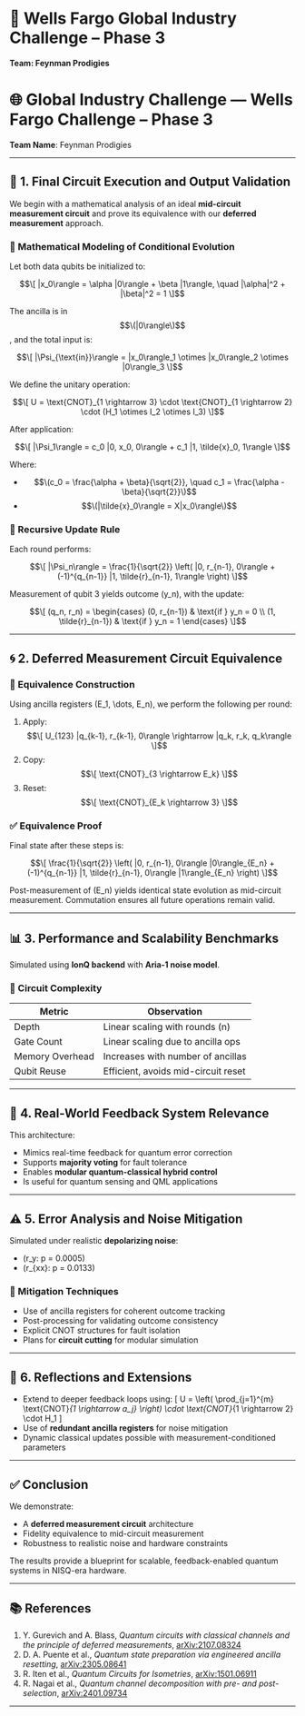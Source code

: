 # 🚀 Wells Fargo Global Industry Challenge – Phase 3  
**Team: Feynman Prodigies**

# 🌐 Global Industry Challenge — Wells Fargo Challenge – Phase 3

**Team Name**: Feynman Prodigies  

---

## 🧮 1. Final Circuit Execution and Output Validation

We begin with a mathematical analysis of an ideal **mid-circuit measurement circuit** and prove its equivalence with our **deferred measurement** approach.

### 📐 Mathematical Modeling of Conditional Evolution

Let both data qubits be initialized to:

$$\[
|x_0\rangle = \alpha |0\rangle + \beta |1\rangle, \quad |\alpha|^2 + |\beta|^2 = 1
\]$$

The ancilla is in $$\(|0\rangle\)$$, and the total input is:

$$\[
|\Psi_{\text{in}}\rangle = |x_0\rangle_1 \otimes |x_0\rangle_2 \otimes |0\rangle_3
\]$$

We define the unitary operation:

$$\[
U = \text{CNOT}_{1 \rightarrow 3} \cdot \text{CNOT}_{1 \rightarrow 2} \cdot (H_1 \otimes I_2 \otimes I_3)
\]$$

After application:

$$\[
|\Psi_1\rangle = c_0 |0, x_0, 0\rangle + c_1 |1, \tilde{x}_0, 1\rangle
\]$$

Where:
- $$\(c_0 = \frac{\alpha + \beta}{\sqrt{2}}, \quad c_1 = \frac{\alpha - \beta}{\sqrt{2}}\)$$
- $$\(|\tilde{x}_0\rangle = X|x_0\rangle\)$$

### 🔁 Recursive Update Rule

Each round performs:

$$\[
|\Psi_n\rangle = \frac{1}{\sqrt{2}} \left( |0, r_{n-1}, 0\rangle + (-1)^{q_{n-1}} |1, \tilde{r}_{n-1}, 1\rangle \right)
\]$$

Measurement of qubit 3 yields outcome \(y_n\), with the update:

$$\[
(q_n, r_n) =
\begin{cases}
(0, r_{n-1}) & \text{if } y_n = 0 \\
(1, \tilde{r}_{n-1}) & \text{if } y_n = 1
\end{cases}
\]$$

---

## 🌀 2. Deferred Measurement Circuit Equivalence

### 🧠 Equivalence Construction

Using ancilla registers \(E_1, \dots, E_n\), we perform the following per round:

1. Apply:  
   $$\[
   U_{123} |q_{k-1}, r_{k-1}, 0\rangle \rightarrow |q_k, r_k, q_k\rangle
   \]$$
2. Copy:  
   $$\[
   \text{CNOT}_{3 \rightarrow E_k}
   \]$$
3. Reset:  
   $$\[
   \text{CNOT}_{E_k \rightarrow 3}
   \]$$

### ✅ Equivalence Proof

Final state after these steps is:

$$\[
\frac{1}{\sqrt{2}} \left( |0, r_{n-1}, 0\rangle |0\rangle_{E_n} + (-1)^{q_{n-1}} |1, \tilde{r}_{n-1}, 0\rangle |1\rangle_{E_n} \right)
\]$$

Post-measurement of \(E_n\) yields identical state evolution as mid-circuit measurement. Commutation ensures all future operations remain valid.


---

## 📊 3. Performance and Scalability Benchmarks

Simulated using **IonQ backend** with **Aria-1 noise model**.

### 🔧 Circuit Complexity

| Metric             | Observation                        |
|--------------------|-------------------------------------|
| Depth              | Linear scaling with rounds \(n\)    |
| Gate Count         | Linear scaling due to ancilla ops   |
| Memory Overhead    | Increases with number of ancillas   |
| Qubit Reuse        | Efficient, avoids mid-circuit reset |



---

## 🔁 4. Real-World Feedback System Relevance

This architecture:

- Mimics real-time feedback for quantum error correction
- Supports **majority voting** for fault tolerance
- Enables **modular quantum-classical hybrid control**
- Is useful for quantum sensing and QML applications

---

## ⚠️ 5. Error Analysis and Noise Mitigation

Simulated under realistic **depolarizing noise**:

- \(r_y: p = 0.0005\)
- \(r_{xx}: p = 0.0133\)



### 🔨 Mitigation Techniques

- Use of ancilla registers for coherent outcome tracking
- Post-processing for validating outcome consistency
- Explicit CNOT structures for fault isolation
- Plans for **circuit cutting** for modular simulation

---

## 🧭 6. Reflections and Extensions

- Extend to deeper feedback loops using:
  \[
  U = \left( \prod_{j=1}^{m} \text{CNOT}_{1 \rightarrow a_j} \right) \cdot \text{CNOT}_{1 \rightarrow 2} \cdot H_1
  \]
- Use of **redundant ancilla registers** for noise mitigation
- Dynamic classical updates possible with measurement-conditioned parameters

---

## ✅ Conclusion

We demonstrate:

- A **deferred measurement circuit** architecture
- Fidelity equivalence to mid-circuit measurement
- Robustness to realistic noise and hardware constraints

The results provide a blueprint for scalable, feedback-enabled quantum systems in NISQ-era hardware.


---

## 📚 References

1. Y. Gurevich and A. Blass, *Quantum circuits with classical channels and the principle of deferred measurements*, [arXiv:2107.08324](https://arxiv.org/abs/2107.08324.)  
2. D. A. Puente et al., *Quantum state preparation via engineered ancilla resetting*, [arXiv:2305.08641](https://arxiv.org/abs/2305.08641)  
3. R. Iten et al., *Quantum Circuits for Isometries*, [arXiv:1501.06911](https://arxiv.org/abs/1501.06911)  
4. R. Nagai et al., *Quantum channel decomposition with pre- and post-selection*, [arXiv:2401.09734](https://arxiv.org/abs/2401.09734)

---



